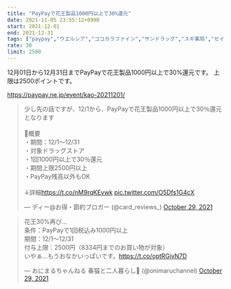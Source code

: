 ```yaml
---
title: "PayPayで花王製品1000円以上で30%還元"
date: 2021-11-05 23:55:12+0900
start: 2021-12-01
end: 2021-12-31
tags: ["paypay","ウエルシア","ココカラファイン","サンドラッグ","スギ薬局","セイムス","ツルハ","ドラッグイレブン","マツモトキヨシ","福太郎"]
rate: 30
limit: 2500
---
```


12月01日から12月31日までPayPayで花王製品1000円以上で30%還元です。
上限は2500ポイントです。

https://paypay.ne.jp/event/kao-20211201/

<blockquote class="twitter-tweet"><p lang="ja" dir="ltr">少し先の話ですが、12/1から、PayPayで花王製品1000円以上で30％還元となります<br><br>🔹概要<br>・期間：12/1～12/31<br>・対象ドラッグストア<br>・1回1000円以上で30％還元<br>・期間上限2500円以上<br>・PayPay残高以外もOK<br><br>↓詳細<a href="https://t.co/nM9rqKEvwk">https://t.co/nM9rqKEvwk</a> <a href="https://t.co/O5Dfs1G4cX">pic.twitter.com/O5Dfs1G4cX</a></p>&mdash; ディー@お得・節約ブロガー (@card_reviews_) <a href="https://twitter.com/card_reviews_/status/1454017557027979265?ref_src=twsrc%5Etfw">October 29, 2021</a></blockquote> <script async src="https://platform.twitter.com/widgets.js" charset="utf-8"></script>
<blockquote class="twitter-tweet"><p lang="ja" dir="ltr">花王30%再び…<br>条件：PayPayで1回税込み1000円以上<br>期間：12/1～12/31<br>付与上限：2500円（8334円までのお買い物が対象）<br>いやぁ…もうおなかいっぱいです。<a href="https://t.co/optRGjyN7D">https://t.co/optRGjyN7D</a></p>&mdash; おにまるちゃんねる 春猫と二人暮らし🌸 (@onimaruchannel) <a href="https://twitter.com/onimaruchannel/status/1453967875077595142?ref_src=twsrc%5Etfw">October 29, 2021</a></blockquote> <script async src="https://platform.twitter.com/widgets.js" charset="utf-8"></script>

